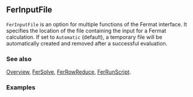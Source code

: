 ## FerInputFile

`FerInputFile` is an option for multiple functions of the Fermat interface. It specifies the location of the file containing the input for a Fermat calculation. If set to `Automatic` (default), a temporary file will be automatically created and removed after a successful evaluation.

### See also

[Overview](Extra/FeynHelpers.md), [FerSolve](FerSolve.md), [FerRowReduce](FerRowReduce.md), [FerRunScript](FerRunScript.md).

### Examples